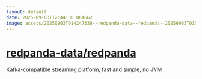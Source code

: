 ```yaml
---
layout: default
date: 2025-09-03T12:44:30.064662
image: assets/20250903T014247338--redpanda-data--redpanda--20250903T015133551--cropped.png
---
```


# [redpanda-data/redpanda](https://github.com/redpanda-data/redpanda)

Kafka-compatible streaming platform, fast and simple, no JVM
